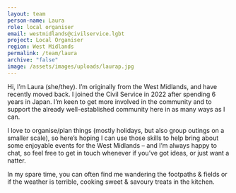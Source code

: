 ```yaml
---
layout: team
person-name: Laura
role: local organiser
email: westmidlands@civilservice.lgbt
project: Local Organiser
region: West Midlands
permalink: /team/laura
archive: "false"
image: /assets/images/uploads/laurap.jpg
---
```

Hi, I’m Laura (she/they). I’m originally from the West Midlands, and have recently moved back.  I joined the Civil Service in 2022 after spending 6 years in Japan. I’m keen to get more involved in the community and to support the already well-established community here in as many ways as I can.

I love to organise/plan things (mostly holidays, but also group outings on a smaller scale), so here’s hoping I can use those skills to help bring about some enjoyable events for the West Midlands – and I’m always happy to chat, so feel free to get in touch whenever if you’ve got ideas, or just want a natter.

In my spare time, you can often find me wandering the footpaths & fields or if the weather is terrible, cooking sweet & savoury treats in the kitchen.
